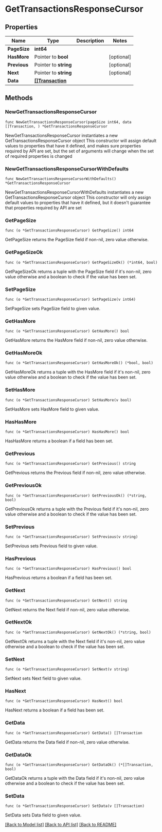 # GetTransactionsResponseCursor

## Properties

Name | Type | Description | Notes
------------ | ------------- | ------------- | -------------
**PageSize** | **int64** |  | 
**HasMore** | Pointer to **bool** |  | [optional] 
**Previous** | Pointer to **string** |  | [optional] 
**Next** | Pointer to **string** |  | [optional] 
**Data** | [**[]Transaction**](Transaction.md) |  | 

## Methods

### NewGetTransactionsResponseCursor

`func NewGetTransactionsResponseCursor(pageSize int64, data []Transaction, ) *GetTransactionsResponseCursor`

NewGetTransactionsResponseCursor instantiates a new GetTransactionsResponseCursor object
This constructor will assign default values to properties that have it defined,
and makes sure properties required by API are set, but the set of arguments
will change when the set of required properties is changed

### NewGetTransactionsResponseCursorWithDefaults

`func NewGetTransactionsResponseCursorWithDefaults() *GetTransactionsResponseCursor`

NewGetTransactionsResponseCursorWithDefaults instantiates a new GetTransactionsResponseCursor object
This constructor will only assign default values to properties that have it defined,
but it doesn't guarantee that properties required by API are set

### GetPageSize

`func (o *GetTransactionsResponseCursor) GetPageSize() int64`

GetPageSize returns the PageSize field if non-nil, zero value otherwise.

### GetPageSizeOk

`func (o *GetTransactionsResponseCursor) GetPageSizeOk() (*int64, bool)`

GetPageSizeOk returns a tuple with the PageSize field if it's non-nil, zero value otherwise
and a boolean to check if the value has been set.

### SetPageSize

`func (o *GetTransactionsResponseCursor) SetPageSize(v int64)`

SetPageSize sets PageSize field to given value.


### GetHasMore

`func (o *GetTransactionsResponseCursor) GetHasMore() bool`

GetHasMore returns the HasMore field if non-nil, zero value otherwise.

### GetHasMoreOk

`func (o *GetTransactionsResponseCursor) GetHasMoreOk() (*bool, bool)`

GetHasMoreOk returns a tuple with the HasMore field if it's non-nil, zero value otherwise
and a boolean to check if the value has been set.

### SetHasMore

`func (o *GetTransactionsResponseCursor) SetHasMore(v bool)`

SetHasMore sets HasMore field to given value.

### HasHasMore

`func (o *GetTransactionsResponseCursor) HasHasMore() bool`

HasHasMore returns a boolean if a field has been set.

### GetPrevious

`func (o *GetTransactionsResponseCursor) GetPrevious() string`

GetPrevious returns the Previous field if non-nil, zero value otherwise.

### GetPreviousOk

`func (o *GetTransactionsResponseCursor) GetPreviousOk() (*string, bool)`

GetPreviousOk returns a tuple with the Previous field if it's non-nil, zero value otherwise
and a boolean to check if the value has been set.

### SetPrevious

`func (o *GetTransactionsResponseCursor) SetPrevious(v string)`

SetPrevious sets Previous field to given value.

### HasPrevious

`func (o *GetTransactionsResponseCursor) HasPrevious() bool`

HasPrevious returns a boolean if a field has been set.

### GetNext

`func (o *GetTransactionsResponseCursor) GetNext() string`

GetNext returns the Next field if non-nil, zero value otherwise.

### GetNextOk

`func (o *GetTransactionsResponseCursor) GetNextOk() (*string, bool)`

GetNextOk returns a tuple with the Next field if it's non-nil, zero value otherwise
and a boolean to check if the value has been set.

### SetNext

`func (o *GetTransactionsResponseCursor) SetNext(v string)`

SetNext sets Next field to given value.

### HasNext

`func (o *GetTransactionsResponseCursor) HasNext() bool`

HasNext returns a boolean if a field has been set.

### GetData

`func (o *GetTransactionsResponseCursor) GetData() []Transaction`

GetData returns the Data field if non-nil, zero value otherwise.

### GetDataOk

`func (o *GetTransactionsResponseCursor) GetDataOk() (*[]Transaction, bool)`

GetDataOk returns a tuple with the Data field if it's non-nil, zero value otherwise
and a boolean to check if the value has been set.

### SetData

`func (o *GetTransactionsResponseCursor) SetData(v []Transaction)`

SetData sets Data field to given value.



[[Back to Model list]](../README.md#documentation-for-models) [[Back to API list]](../README.md#documentation-for-api-endpoints) [[Back to README]](../README.md)


